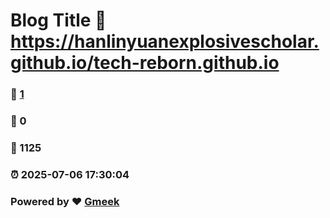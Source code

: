 # Blog Title :link: https://hanlinyuanexplosivescholar.github.io/tech-reborn.github.io 
### :page_facing_up: [1](https://hanlinyuanexplosivescholar.github.io/tech-reborn.github.io/tag.html) 
### :speech_balloon: 0 
### :hibiscus: 1125 
### :alarm_clock: 2025-07-06 17:30:04 
### Powered by :heart: [Gmeek](https://github.com/Meekdai/Gmeek)
